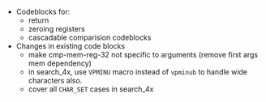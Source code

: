 - Codeblocks for:
  - return
  - zeroing registers
  - cascadable comparision codeblocks
- Changes in existing code blocks
  - make cmp-mem-reg-32 not specific to arguments (remove first args mem dependency)
  - in search_4x, use `VPMINU` macro instead of `vpminub` to handle wide characters also.
  - cover all `CHAR_SET` cases in search_4x
